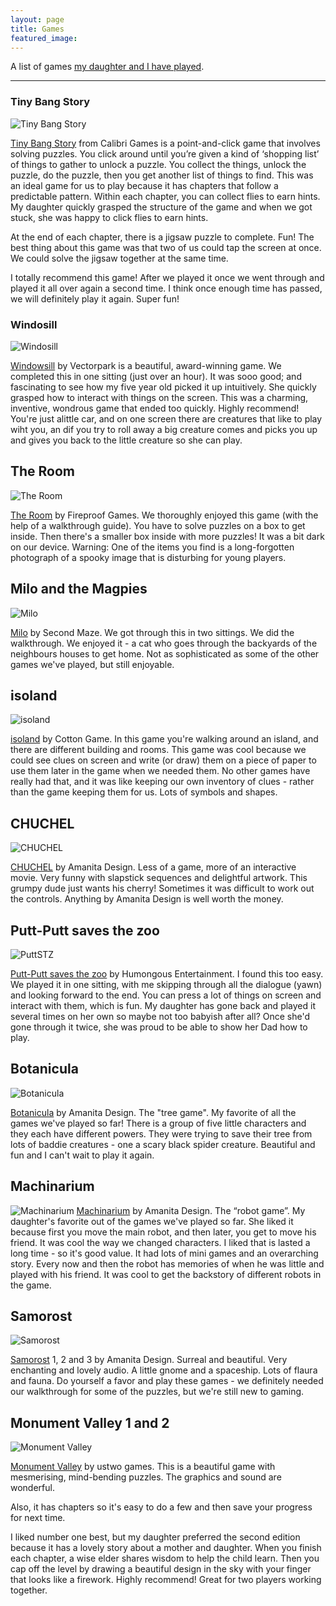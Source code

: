 ```yaml
---
layout: page
title: Games
featured_image: 
---
```


A list of games [my daughter and I have played](https://flicstar.com/gaming).

---

### Tiny Bang Story
![Tiny Bang Story](https://cdn.cloudflare.steamstatic.com/steam/apps/96000/header.jpg?t=1631292999#left)  

[Tiny Bang Story](https://store.steampowered.com/app/96000/The_Tiny_Bang_Story/) from Calibri Games is a point-and-click game that involves solving puzzles. You click around until you’re given a kind of ‘shopping list’ of things to gather to unlock a puzzle. You collect the things, unlock the puzzle, do the puzzle, then you get another list of things to find.  This was an ideal game for us to play because it has chapters that follow a predictable pattern. Within each chapter, you can collect flies to earn hints. My daughter quickly grasped the structure of the game and when we got stuck, she was happy to click flies to earn hints. 

At the end of each chapter, there is a jigsaw puzzle to complete. Fun! The best thing about this game was that two of us could tap the screen at once. We could solve the jigsaw together at the same time. 

I totally recommend this game! After we played it once we went through and played it all over again a second time. I think once enough time has passed, we will definitely play it again. Super fun!  

### Windosill
![Windosill](https://cdn.cloudflare.steamstatic.com/steam/apps/37600/header.jpg?t=1677716969#left)  

[Windowsill](https://store.steampowered.com/app/37600/Windosill/) by Vectorpark is a beautiful, award-winning game. We completed this in one sitting (just over an hour). It was sooo good; and fascinating to see how my five year old picked it up intuitively. She quickly grasped how to interact with things on the screen. This was a charming, inventive, wondrous game that ended too quickly. Highly recommend! You're just alittle car, and on one screen there are creatures that like to play wiht you, an dif you try to roll away a big creature comes and picks you up and gives you back to the little creature so she can play.

## The Room
![The Room](https://cdn.cloudflare.steamstatic.com/steam/apps/288160/header.jpg?t=1646758287#left)  

[The Room](https://store.steampowered.com/app/288160/The_Room/) by Fireproof Games. We thoroughly enjoyed this game (with the help of a walkthrough guide). You have to solve puzzles on a box to get inside. Then there's a smaller box inside with more puzzles! It was a bit dark on our device. Warning: One of the items you find is a long-forgotten photograph of a spooky image that is disturbing for young players.    

## Milo and the Magpies
![Milo](https://cdn.cloudflare.steamstatic.com/steam/apps/1407420/header.jpg?t=1703496388#left)  

[Milo](https://store.steampowered.com/app/1407420/Milo_and_the_Magpies/) by Second Maze. We got through this in two sittings. We did the walkthrough. We enjoyed it - a cat who goes through the backyards of the neighbours houses to get home. Not as sophisticated as some of the other games we've played, but still enjoyable.

## isoland
![isoland](https://cdn.cloudflare.steamstatic.com/steam/apps/831570/header.jpg?t=1525227937#left)  

[isoland](https://store.steampowered.com/app/831570/Isoland/) by Cotton Game. In this game you're walking around an island, and there are different building and rooms. This game was cool because we could see clues on screen and write (or draw) them  on a piece of paper to use them later in the game when we needed them. No other games have really had that, and it was like keeping our own inventory of clues - rather than the game keeping them for us. Lots of symbols and shapes. 

## CHUCHEL
![CHUCHEL](https://cdn.cloudflare.steamstatic.com/steam/apps/711660/header.jpg?t=1669304646#left)  

[CHUCHEL](https://store.steampowered.com/app/711660/CHUCHEL/) by Amanita Design. 
Less of a game, more of an interactive movie. Very funny with slapstick sequences and delightful artwork. This grumpy dude just wants his cherry! Sometimes it was difficult to work out the controls. Anything by Amanita Design is well worth the money.

## Putt-Putt saves the zoo
![PuttSTZ](https://cdn.cloudflare.steamstatic.com/steam/apps/294660/header.jpg?t=1578527121#left)  

[Putt-Putt saves the zoo](https://store.steampowered.com/app/294660/PuttPutt_Saves_The_Zoo/) by Humongous Entertainment. 
I found this too easy. We played it in one sitting, with me skipping through all the dialogue (yawn) and looking forward to the end. You can press a lot of things on screen and interact with them, which is fun. My daughter has gone back and played it several times on her own so maybe not too babyish after all? Once she'd gone through it twice, she was proud to be able to show her Dad how to play.

## Botanicula
![Botanicula](https://cdn.cloudflare.steamstatic.com/steam/apps/207690/header.jpg?t=1669304587#left)  

[Botanicula](https://store.steampowered.com/app/207690/Botanicula/) by Amanita Design. The "tree game". My favorite of all the games we've played so far! There is a group of five little characters and they each have different powers. They were trying to save their tree from lots of baddie creatures - one a scary black spider creature. Beautiful and fun and I can't wait to play it again. 

## Machinarium
![Machinarium](https://cdn.cloudflare.steamstatic.com/steam/apps/40700/header.jpg?t=1683630220#left)
[Machinarium](https://store.steampowered.com/app/40700/Machinarium/) by Amanita Design. The “robot game”. My daughter's favorite out of the games we've played so far. She liked it because first you move the main robot, and then later, you get to move his friend. It was cool the way we changed characters. I liked that is lasted a long time - so it's good value. It had lots of mini games and an overarching story. Every now and then the robot has memories of when he was little and played with his friend. It was cool to get the backstory of different robots in the game. 

## Samorost
![Samorost](https://cdn.cloudflare.steamstatic.com/steam/apps/1580970/header.jpg?t=1669303625#left)  

[Samorost](https://store.steampowered.com/app/1580970/Samorost_1/) 1, 2 and 3 by Amanita Design. 
Surreal and beautiful. Very enchanting and lovely audio.  A little gnome and a spaceship. Lots of flaura and fauna. Do yourself a favor and play these games - we definitely needed our walkthrough for some of the puzzles, but we're still new to gaming.

## Monument Valley 1 and 2
![Monument Valley](https://cdn.akamai.steamstatic.com/steam/bundles/25548/8lyqgbexf7jzjaax/header_586x192.jpg?t=1654002452#left)  

[Monument Valley](https://store.steampowered.com/bundle/25548/Monument_Valley_Panoramic_Collection/) by ustwo games. 
This is a beautiful game with mesmerising, mind-bending puzzles. The graphics and sound are wonderful.    

Also, it has chapters so it's easy to do a few and then save your progress for next time. 

I liked number one best, but my daughter preferred the second edition because it has a lovely story about a mother and daughter. When you finish each chapter, a wise elder shares wisdom to help the child learn. Then you cap off the level by drawing a beautiful design in the sky with your finger that looks like a firework. Highly recommend! Great for two players working together. 
